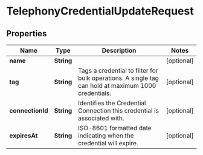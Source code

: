 

# TelephonyCredentialUpdateRequest


## Properties

| Name | Type | Description | Notes |
|------------ | ------------- | ------------- | -------------|
|**name** | **String** |  |  [optional] |
|**tag** | **String** | Tags a credential to filter for bulk operations. A single tag can hold at maximum 1000 credentials. |  [optional] |
|**connectionId** | **String** | Identifies the Credential Connection this credential is associated with. |  [optional] |
|**expiresAt** | **String** | ISO-8601 formatted date indicating when the credential will expire. |  [optional] |



